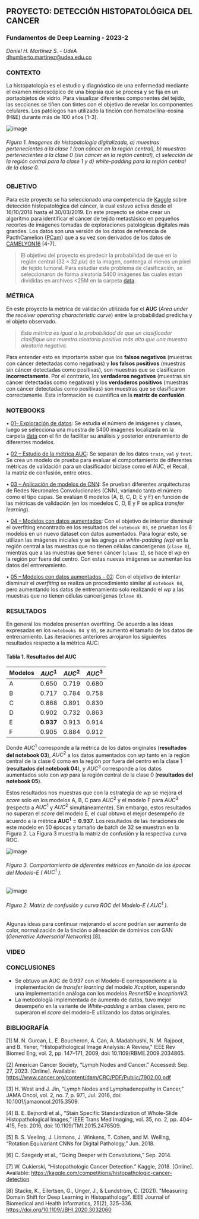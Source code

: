 ## **PROYECTO: DETECCIÓN HISTOPATOLÓGICA DEL CANCER**
### Fundamentos de Deep Learning - 2023-2
*Daniel H. Martínez S. - UdeA* \
dhumberto.martinez@udea.edu.co 

### CONTEXTO

La histopatología es el estudio y diagnóstico de una enfermedad mediante el examen microscópico de una biopsia que se procesa y se fija en un portaobjetos de vidrio. Para visualizar diferentes componentes del tejido, las secciones se tiñen con tintes con el objetivo de revelar los componentes celulares. Los patólogos han utilizado la tinción con hematoxilina-eosina (H&E) durante más de 100 años [1-3]. 

![image](https://github.com/DanielMartinez0/Proyecto_Deteccion_histopatologica_del_cancer/assets/79658767/f47192f2-6201-4daf-994f-1b81d013ee7c)

###### Figura 1. Imagenes de histopatología digitalizada, a) muestras pertenecientes a la clase 1 (con cáncer en la región central), b) muestras pertenecientes a la clase 0 (sin cáncer en la región central), c) selección de la región central para la clase 1 y d) *white-padding* para la región central de la clase 0. 

### OBJETIVO
Para este proyecto se ha seleccionado una competencia de [Kaggle](https://www.kaggle.com/competitions/histopathologic-cancer-detection/overview "Histopathologic Cancer Detection") sobre detección histopatológica del cáncer, la cual estuvo activa desde el 16/10/2018 hasta el 30/03/2019. En este proyecto se debe crear un algoritmo para identificar el cáncer de tejido metastásico en pequeños recortes de imágenes tomadas de exploraciones patológicas digitales más grandes. Los datos son una versión de los datos de referencia de PacthCamelion ([PCam](https://github.com/basveeling/pcam#readme "PatchCamelyon (PCam)"))  que a su vez son derivados de los datos de [CAMELYON16](https://camelyon16.grand-challenge.org/ "CAMELYON16 challenge") [4-7]. 

>El objetivo del proyecto es predecir la probabilidad de que en la región central $(32\times32\ pix)$ de la imagen, contenga al menos un pixel de tejido tumoral. Para estudiar este problema de clasificación, se seleccionaron de forma aleatoria 5400 imágenes las cuales estan divididas en archivos <25M en la carpeta [data](https://github.com/DanielMartinez0/Proyecto_Deteccion_histopatologica_del_cancer/tree/main/data "datos de entrenamiento").  

### MÉTRICA
En este proyecto la métrica de validación utilizada fue el **AUC** (*Area under the receiver operating characteristic curve*) entre la probabilidad predicha y el objeto observado. 
>*Esta métrica es igual a la probabilidad de que un clasificador clasifique una muestra aleatoria positiva más alta que una muestra aleatoria negativa.*

Para entender esto es importante saber que los **falsos negativos** (muestras con cáncer detectadas como negativas) y **los falsos positivos** (muestras sin cáncer detectadas como positivas), son muestras que se clasificaron **incorrectamente**. Por el contrario, los **verdaderos negativos** (muestras sin cáncer detectadas como negativas) y los **verdaderos positivos** (muestras con cáncer detectadas como positivas) son muestras que se clasificaron correctamente. Esta información se cuantifica en la **matriz de confusión**.

### NOTEBOOKS
•	[01– Exploración de datos](note_books/01_Exploración_de_datos.ipynb "01– Exploración de datos.ipynb"):  Se estudia el número de imágenes y clases, luego se selecciona una muestra de 5400 imágenes localizada en la carpeta [data](data " datos de entrenamiento - 5400 imágenes") con el fin de facilitar su análisis y posterior entrenamiento de diferentes modelos.

•	[02 – Estudio de la métrica AUC](note_books/02_Estudio_Métrica_AUC.ipynb "02 – Estudio de la métrica AUC.ipynb"): Se separan de los datos `train`, `val` y `test`. Se crea un modelo de prueba para evaluar el comportamiento de diferentes métricas de validación para un clasificador biclase como el AUC, el Recall, la matriz de confusión, entre otros.

•	[03 – Aplicación de modelos de CNN](note_books/03_Aplicación_modelos_CNN.ipynb "03 – Aplicación de modelos de CNN.ipynb"): Se prueban diferentes arquitecturas de Redes Neuronales Convolucionales (CNN), variando tanto el número como el tipo capas. Se evalúan 6 modelos (A, B, C, D, E y F) en función de las métricas de validación (en los moedelos C, D, E y F se aplica *transfer learning*).

•	[04 – Modelos con datos aumentados](note_books/04_Modelos_&_Datos_aumentados_CNN.ipynb "04 – Modelos con datos aumentados.ipynb"): Con el objetivo de intentar disminuir el overfiting encontrado en los resultados del `notebook 03`, se prueban los 6 modelos en un nuevo dataset con datos aumentados. Para lograr esto, se utilizan las imágenes iniciales y se les agrega un *white-padding (wp)* en la región central a las muestras que no tienen células cancerígenas (`clase 0`), mientras que a las muestras que tienen cáncer (`clase 1`), se hace el *wp* en la región por fuera del centro. Con estas nuevas imágenes se aumentan los datos del entrenamiento.

• [05 – Modelos con datos aumentados - 02](note_books/05_Modelos_&_Datos_aumentados_02_CNN.ipynb "05 – Modelos con datos aumentados - 02.ipynb"): Con el objetivo de intentar disminuir el *overfiting* se realiza un procedimiento similar al `notebook 04`, pero aumentando los datos de entrenamiento solo realizando el *wp* a las muestras que no tienen células cancerígenas (`clase 0`).


### RESULTADOS
En general los modelos presentan overfiting. De acuerdo a las ideas expresadas en los `notebooks 04 `y `05`, se aumentó el tamaño de los datos de entrenamiento. Las iteraciones anteriores arrojaron los siguientes resultados respecto a la métrica AUC:

<!-- TABLE -->
#### Tabla 1. Resultados del AUC
| Modelos | $AUC^1$ | $AUC^2$ | $AUC^3$ |
|-----|------|-------|---------|
|  A  |   0.650  |    0.719   |    0.680     |
|  B  |   0.717  |   0.784   |     0.758     |
|  C  |   0.868  |    0.891   |    0.830      |
|  D  |   0.902  |   0.732    |    0.863      |
|  E  |   **0.937**  |   0.913    | 0.914         |
|  F  |   0.905  |   0.884    |      0.912    |

Donde $AUC^1$ corresponde a la métrica de los datos originales (**resultados del notebook 03**), $AUC^2$ a los datos aumentados con *wp* tanto en la región central de la clase 0 como en la región por fuera del centro en la clase 1 (**resultados del notebook 04**), y $AUC^3$ corresponde a los datos aumentados solo con *wp* para la región central de la clase 0 (**resultados del notebook 05**).

Estos resultados nos muestras que con la estrategia de *wp* se mejora el *score* solo en los modelos A, B, C para $AUC^2$ y el modelo F para $AUC^3$ (respecto a $AUC^1$ y $AUC^2$ simultáneamente). Sin embargo, estos resultados no superan el *score* del modelo E, el cual obtuvo el mejor desempeño de acuerdo a la métrica $\mathbf{AUC^1=0.937}$. Los resultados de las iteraciones de este modelo en 50 épocas y tamaño de batch de 32 se muestran en la Figura 2. La Figura 3 muestra la matriz de confusión y la respectiva curva ROC.

![image](https://github.com/DanielMartinez0/Proyecto_Deteccion_histopatologica_del_cancer/assets/79658767/89c31cda-61b0-4339-b4bc-8f13a130ad3b)

###### Figura 3. Comportamiento de diferentes métricas en función de las épocas del Modelo-E ( $AUC^1$ ).

![image](https://github.com/DanielMartinez0/Proyecto_Deteccion_histopatologica_del_cancer/assets/79658767/983f3888-08a2-42a9-9ec8-4e93795e649b)

###### Figura 2. Matriz de confusión y curva ROC del Modelo-E ( $AUC^1$ ).
Algunas ideas para continuar mejorando el *score* podrían ser aumento de color, normalización de la tinción o alineación de dominios con GAN (*Generative Adversarial Networks*)  [8].

### VIDEO 

### CONCLUSIONES
- Se obtuvo un AUC de 0.937 con el Modelo-E correspondiente a la implementación de *transfer learning* del modelo *Xception*, superando una implementación análoga con los modelos *Resnet50* e I*nceptionV3*.
- La metodología implementada de aumento de datos, tuvo mejor desempeño en la variante de *White-padding* a ambas clases, pero no superaron el *score* del modelo-E utilizando los datos originales.


### BIBLIOGRAFÍA
[1]	M. N. Gurcan, L. E. Boucheron, A. Can, A. Madabhushi, N. M. Rajpoot, and B. Yener, “Histopathological Image Analysis: A Review,” IEEE Rev Biomed Eng, vol. 2, pp. 147–171, 2009, doi: 10.1109/RBME.2009.2034865.

[2]	American Cancer Society, “Lymph Nodes and Cancer.” Accessed: Sep. 27, 2023. [Online]. Available: https://www.cancer.org/content/dam/CRC/PDF/Public/7902.00.pdf

[3]	H. West and J. Jin, “Lymph Nodes and Lymphadenopathy in Cancer,” JAMA Oncol, vol. 2, no. 7, p. 971, Jul. 2016, doi: 10.1001/jamaoncol.2015.3509.

[4]	B. E. Bejnordi et al., “Stain Specific Standardization of Whole-Slide Histopathological Images,” IEEE Trans Med Imaging, vol. 35, no. 2, pp. 404–415, Feb. 2016, doi: 10.1109/TMI.2015.2476509.

[5]	B. S. Veeling, J. Linmans, J. Winkens, T. Cohen, and M. Welling, “Rotation Equivariant CNNs for Digital Pathology,” Jun. 2018.

[6]	C. Szegedy et al., “Going Deeper with Convolutions,” Sep. 2014.

[7]	W. Cukierski, “Histopathologic Cancer Detection.” Kaggle, 2018. [Online]. Available: https://kaggle.com/competitions/histopathologic-cancer-detection

[8]       Stacke, K., Eilertsen, G., Unger, J., & Lundström, C. (2021). "Measuring Domain Shift for Deep Learning in Histopathology". IEEE Journal of Biomedical and Health Informatics, 25(2), 325–336. https://doi.org/10.1109/JBHI.2020.3032060
